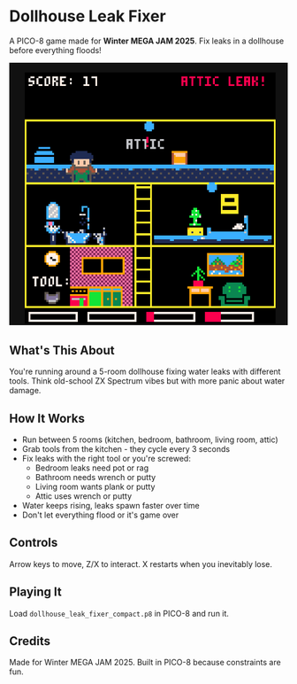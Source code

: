 # Dollhouse Leak Fixer

A PICO-8 game made for **Winter MEGA JAM 2025**. Fix leaks in a dollhouse before everything floods!

![Game Screenshot](screenshot.png)

## What's This About

You're running around a 5-room dollhouse fixing water leaks with different tools. Think old-school ZX Spectrum vibes but with more panic about water damage.

## How It Works

- Run between 5 rooms (kitchen, bedroom, bathroom, living room, attic)
- Grab tools from the kitchen - they cycle every 3 seconds
- Fix leaks with the right tool or you're screwed:
  - Bedroom leaks need pot or rag
  - Bathroom needs wrench or putty  
  - Living room wants plank or putty
  - Attic uses wrench or putty
- Water keeps rising, leaks spawn faster over time
- Don't let everything flood or it's game over

## Controls

Arrow keys to move, Z/X to interact. X restarts when you inevitably lose.

## Playing It

Load `dollhouse_leak_fixer_compact.p8` in PICO-8 and run it.

## Credits

Made for Winter MEGA JAM 2025. Built in PICO-8 because constraints are fun.
